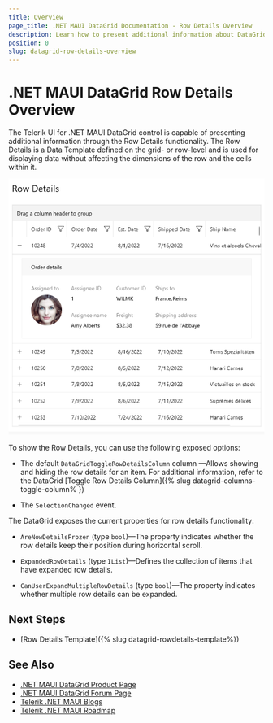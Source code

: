 ```yaml
---
title: Overview
page_title: .NET MAUI DataGrid Documentation - Row Details Overview
description: Learn how to present additional information about DataGrid rows by using the row details functionality.
position: 0
slug: datagrid-row-details-overview
---
```


# .NET MAUI DataGrid Row Details Overview

The Telerik UI for .NET MAUI DataGrid control is capable of presenting additional information through the Row Details functionality. The Row Details is a Data Template defined on the grid- or row-level and is used for displaying data without affecting the dimensions of the row and the cells within it.

![DataGrid Row Details Overview](images/datagrid-row-details.png)

To show the Row Details, you can use the following exposed options:

- The default `DataGridToggleRowDetailsColumn` column &mdash;Allows showing and hiding the row details for an item. For additional information, refer to the DataGrid [Toggle Row Details Column]({% slug datagrid-columns-toggle-column% })

- The `SelectionChanged` event.

The DataGrid exposes the current properties for row details functionality:

* `AreNowDetailsFrozen` (type `bool`)&mdash;The property indicates whether the row details keep their position during horizontal scroll.

* `ExpandedRowDetails` (type `IList`)&mdash;Defines the collection of items that have expanded row details.

* `CanUserExpandMultipleRowDetails` (type `bool`)&mdash;The property indicates whether multiple row details can be expanded.

## Next Steps

- [Row Details Template]({% slug datagrid-rowdetails-template%})

## See Also

- [.NET MAUI DataGrid Product Page](https://www.telerik.com/maui-ui/datagrid)
- [.NET MAUI DataGrid Forum Page](https://www.telerik.com/forums/maui?tagId=1801)
- [Telerik .NET MAUI Blogs](https://www.telerik.com/blogs/mobile-net-maui)
- [Telerik .NET MAUI Roadmap](https://www.telerik.com/support/whats-new/maui-ui/roadmap)
